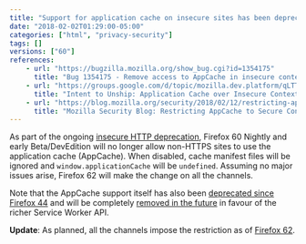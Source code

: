 ```yaml
---
title: "Support for application cache on insecure sites has been deprecated"
date: "2018-02-02T01:29:00-05:00"
categories: ["html", "privacy-security"]
tags: []
versions: ["60"]
references:
    - url: "https://bugzilla.mozilla.org/show_bug.cgi?id=1354175"
      title: "Bug 1354175 - Remove access to AppCache in insecure contexts"
    - url: "https://groups.google.com/d/topic/mozilla.dev.platform/qLTTpdzcDkw/discussion"
      title: "Intent to Unship: Application Cache over Insecure Contexts"
    - url: "https://blog.mozilla.org/security/2018/02/12/restricting-appcache-secure-contexts/"
      title: "Mozilla Security Blog: Restricting AppCache to Secure Contexts"
---
```

As part of the ongoing [insecure HTTP deprecation](https://www.fxsitecompat.com/en-CA/docs/2015/insecure-http-will-be-deprecated/), Firefox 60 Nightly and early Beta/DevEdition will no longer allow non-HTTPS sites to use the application cache (AppCache). When disabled, cache manifest files will be ignored and `window.applicationCache` will be `undefined`. Assuming no major issues arise, Firefox 62 will make the change on all the channels.

Note that the AppCache support itself has also been [deprecated since Firefox 44](https://www.fxsitecompat.com/en-CA/docs/2015/application-cache-api-has-been-deprecated/) and will be completely [removed in the future](https://www.fxsitecompat.com/en-CA/docs/2016/application-cache-support-will-be-removed/) in favour of the richer Service Worker API.

**Update**: As planned, all the channels impose the restriction as of [Firefox 62](https://www.fxsitecompat.com/en-CA/docs/2018/application-cache-can-no-longer-be-used-on-insecure-sites/).
